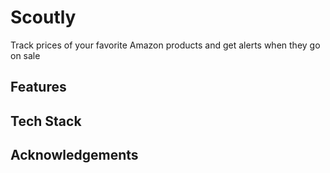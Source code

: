 # Scoutly

Track prices of your favorite Amazon products and get alerts when they go on sale

## Features


## Tech Stack


## Acknowledgements
